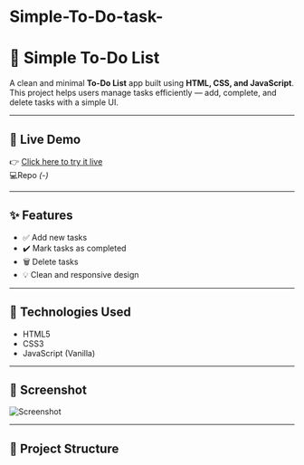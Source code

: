 # Simple-To-Do-task-
# 📝 Simple To-Do List

A clean and minimal **To-Do List** app built using **HTML, CSS, and JavaScript**.  
This project helps users manage tasks efficiently — add, complete, and delete tasks with a simple UI.

---

## 🔗 Live Demo

👉 [Click here to try it live](https://-Raghav335.github.io/simple-todo/)  
💻Repo *(-)*

---

## ✨ Features

- ✅ Add new tasks
- ✔️ Mark tasks as completed
- 🗑️ Delete tasks
- 💡 Clean and responsive design

---

## 🚀 Technologies Used

- HTML5
- CSS3
- JavaScript (Vanilla)

---

## 📸 Screenshot

![Screenshot](screenshot.png)

---

## 📁 Project Structure
